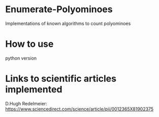 # Enumerate-Polyominoes
Implementations of known algorithms to count polyominoes

# How to use
python
version
# Links to scientific articles implemented
D.Hugh Redelmeier: https://www.sciencedirect.com/science/article/pii/0012365X81902375
